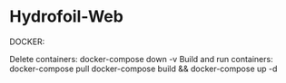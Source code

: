 # Hydrofoil-Web

DOCKER:

Delete containers: docker-compose down -v
Build and run containers: 
    docker-compose pull
    docker-compose build && docker-compose up -d
